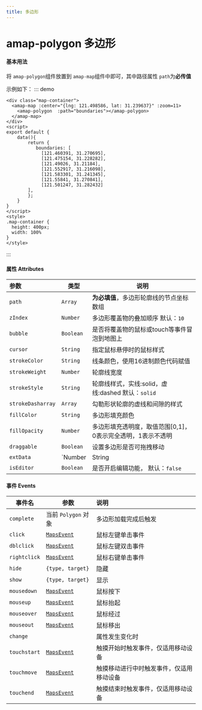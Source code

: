 ```yaml
---
title: 多边形
---
```

# amap-polygon 多边形
#### 基本用法
将 `amap-polygon`组件放置到 `amap-map`组件中即可，其中路径属性 `path`为**必传值**

示例如下：
::: demo
```vue
<div class="map-container">
  <amap-map :center="{lng: 121.498586, lat: 31.239637}" :zoom=11>
    <amap-polygon  :path="boundaries"></amap-polygon>
  </amap-map>
</div>
<script>
export default {
    data(){
        return {
           boundaries: [
             [121.460391, 31.270695],
             [121.475154, 31.228282],
             [121.49026, 31.21184],
             [121.552917, 31.216098],
             [121.583301, 31.241345],
             [121.55841, 31.270841],
             [121.501247, 31.282432]
      	],
        };
    }
}
</script>
<style>
.map-container {
  height: 400px;
  width: 100%
}
</style>
```
:::
#### 属性  Attributes

| 参数              | 类型                       | 说明                                                        |
| :---------------- | -------------------------- | ----------------------------------------------------------- |
| `path`            | `Array`                    | **为必填值**，多边形轮廓线的节点坐标数组                    |
| `zIndex`          | `Number`                   | 多边形覆盖物的叠加顺序  默认：`10`                          |
| `bubble`          | `Boolean`                  | 是否将覆盖物的鼠标或touch等事件冒泡到地图上                 |
| `cursor`          | `String`                   | 指定鼠标悬停时的鼠标样式                                    |
| `strokeColor`     | `String`                   | 线条颜色，使用16进制颜色代码赋值                            |
| `strokeWeight`    | `Number`                   | 轮廓线宽度                                                  |
| `strokeStyle`     | `String`                   | 轮廓线样式，实线:solid，虚线:dashed   默认：`solid`         |
| `strokeDasharray` | `Array`                    | 勾勒形状轮廓的虚线和间隙的样式                              |
| `fillColor`       | `String`                   | 多边形填充颜色                                              |
| `fillOpacity`     | `Number`                   | 多边形填充透明度，取值范围[0,1]，0表示完全透明，1表示不透明 |
| `draggable`       | `Boolean`                  | 设置多边形是否可拖拽移动                                    |
| `extData`         | `Number | String | Object` | 用户自定义属性                                              |
| `isEditor`        | `Boolean`                  | 是否开启编辑功能， 默认：`false`                             |

#### 事件 Events

| 事件名       | 参数                                                         | 说明                                     |
| ------------ | ------------------------------------------------------------ | :--------------------------------------- |
| `complete`   | 当前 `Polygon` 对象                                          | 多边形加载完成后触发                     |
| `click`      | [`MapsEvent`](https://lbs.amap.com/api/javascript-api/reference/event#MapsEvent) | 鼠标左键单击事件                         |
| `dblclick`   | [`MapsEvent`](https://lbs.amap.com/api/javascript-api/reference/event#MapsEvent) | 鼠标左键双击事件                         |
| `rightclick` | [`MapsEvent`](https://lbs.amap.com/api/javascript-api/reference/event#MapsEvent) | 鼠标右键单击事件                         |
| `hide`       | `{type, target}`                                             | 隐藏                                     |
| `show`       | `{type, target}`                                             | 显示                                     |
| `mousedown`  | [`MapsEvent`](https://lbs.amap.com/api/javascript-api/reference/event#MapsEvent) | 鼠标按下                                 |
| `mouseup`    | [`MapsEvent`](https://lbs.amap.com/api/javascript-api/reference/event#MapsEvent) | 鼠标抬起                                 |
| `mouseover`  | [`MapsEvent`](https://lbs.amap.com/api/javascript-api/reference/event#MapsEvent) | 鼠标经过                                 |
| `mouseout`   | [`MapsEvent`](https://lbs.amap.com/api/javascript-api/reference/event#MapsEvent) | 鼠标移出                                 |
| `change`     |                                                              | 属性发生变化时                           |
| `touchstart` | [`MapsEvent`](https://lbs.amap.com/api/javascript-api/reference/event#MapsEvent) | 触摸开始时触发事件，仅适用移动设备       |
| `touchmove`  | [`MapsEvent`](https://lbs.amap.com/api/javascript-api/reference/event#MapsEvent) | 触摸移动进行中时触发事件，仅适用移动设备 |
| `touchend`   | [`MapsEvent`](https://lbs.amap.com/api/javascript-api/reference/event#MapsEvent) | 触摸结束时触发事件，仅适用移动设备       |
